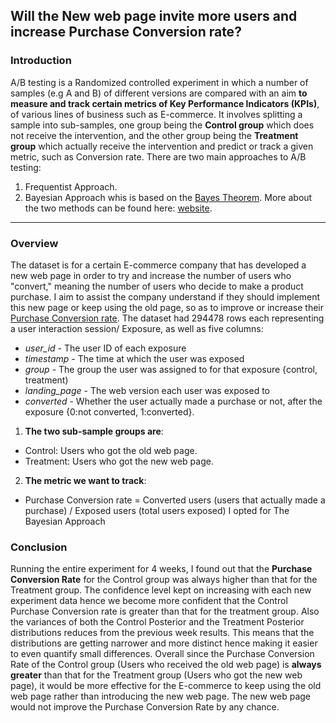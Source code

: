 ## Will the New web page invite more users and increase Purchase Conversion rate?
### Introduction
A/B testing is a Randomized controlled experiment in which a number of samples (e.g A and B) of different versions are compared with an aim **to measure and track certain 
metrics of Key Performance Indicators (KPIs)**, of various lines of business such as E-commerce.
It involves splitting a sample into sub-samples, one group being the **Control group** which does not receive the intervention, and the
other group being the **Treatment group** which actually receive the intervention and predict or track a given metric, such as Conversion rate.
There are two main approaches to A/B testing:
1. Frequentist Approach.
2. Bayesian Approach whis is based on the [Bayes Theorem](https://en.m.wikipedia.org/wiki/Bayes%27_theorem).
More about the two methods can be found here: [website](https://www.redjournal.org/article/S0360-3016(21)03256-9/fulltext).
---
### Overview
The dataset is for a certain E-commerce company that has developed a new web page in order to try and increase the number of users who "convert," meaning the
number of users who decide to make a product purchase. I aim to assist the company understand if they should implement this new page or keep using the old page,
so as to improve or increase their [Purchase Conversion rate](https://www.hotjar.com/blog/website-conversion/).
The dataset had 294478 rows each representing a user interaction session/ Exposure, as well as five columns:
- *user_id* - The user ID of each exposure
- *timestamp* - The time at which the user was exposed
- *group* - The group the user was assigned to for that exposure {control, treatment)
- *landing_page* - The web version each user was exposed to
- *converted* - Whether the user actually made a purchase or not, after the exposure {0:not converted, 1:converted}.
1. **The two sub-sample groups are**:
* Control: Users who got the old web page.
* Treatment: Users who got the new web page.
2. **The metric we want to track**:
* Purchase Conversion rate = Converted users (users that actually made a purchase) / Exposed users (total users exposed)
I opted for The Bayesian Approach
### Conclusion
Running the entire experiment for 4 weeks, I found out that the **Purchase Conversion Rate** for the Control group was always higher than that for the Treatment group.
The confidence level kept on increasing with each new experiment data hence we become more confident that the Control Purchase Conversion rate is greater than that for the treatment group.
Also the variances of both the Control Posterior and the Treatment Posterior distributions reduces from the previous week results. This means that the distributions are getting narrower and more distinct hence making it easier to even quantify small differences.
Overall since the Purchase Conversion Rate of the Control group (Users who received the old web page) is **always greater** than that for the Treatment group (Users who got the new web page), it would be more effective for the E-commerce to keep using the old web page rather than introducing the new web page.
The new web page would not improve the Purchase Conversion Rate by any chance.

